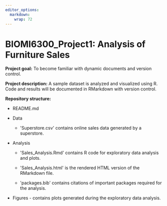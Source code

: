 ```yaml
---
editor_options: 
  markdown: 
    wrap: 72
---
```


# BIOMI6300_Project1: Analysis of Furniture Sales

**Project goal:** To become familiar with dynamic documents and version
control.

**Project description:** A sample dataset is analyzed and visualized
using R. Code and results will be documented in RMarkdown with version
control.

**Repository structure:**

-   README.md

-   Data

    -   'Superstore.csv' contains online sales data generated by a
        superstore.

-   Analysis

    -   'Sales_Analysis.Rmd' contains R code for exploratory data
        analysis and plots.

    -   'Sales_Analysis.html' is the rendered HTML version of the
        RMarkdown file.

    -   'packages.bib' contains citations of important packages required
        for the analysis.

-   Figures - contains plots generated during the exploratory data
    analysis.
